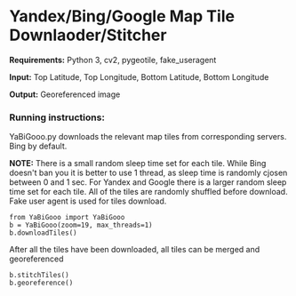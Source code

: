 # Yandex/Bing/Google Map Tile Downlaoder/Stitcher

**Requirements:** Python 3, cv2, pygeotile, fake_useragent

**Input:** Top Latitude, Top Longitude, Bottom Latitude, Bottom Longitude

**Output:** Georeferenced image

### Running instructions:

YaBiGooo.py downloads the relevant map tiles from corresponding servers. Bing by default.

**NOTE:** There is a small random sleep time set for each tile.
          While Bing doesn't ban you it is better to use 1 thread, as sleep time is randomly cjosen between 0 and 1 sec.
          For Yandex and Google there is a larger random sleep time set for each tile.
          All of the tiles are randomly shuffled before download.
          Fake user agent is used for tiles download.

```Batchfile
from YaBiGooo import YaBiGooo
b = YaBiGooo(zoom=19, max_threads=1)
b.downloadTiles()
```

After all the tiles have been downloaded, all tiles can be merged and georeferenced

```Batchfile
b.stitchTiles()
b.georeference()
```